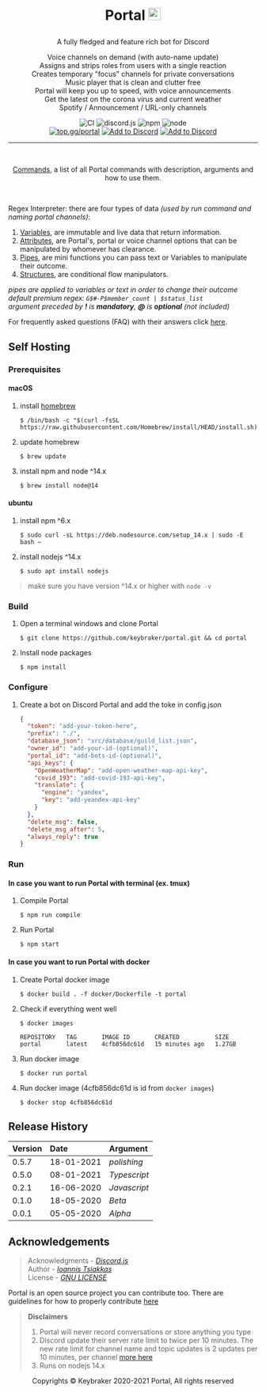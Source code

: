 <h1 align="center">Portal <img src="https://github.com/keybraker/portal/blob/master/src/assets/img/logo.png" alt="alt text" width="25" height="25"></p>
</h1>

<p align="center">A fully fledged and feature rich bot for Discord</p>

<p align="center">
    Voice channels on demand (with auto-name update)<br>
    Assigns and strips roles from users with a single reaction<br>
    Creates temporary "focus" channels for private conversations<br>
    Music player that is clean and clutter free<br>
    Portal will keep you up to speed, with voice announcements<br>
    Get the latest on the corona virus and current weather<br>
    Spotify / Announcement / URL-only channels<br>
</p>

<p align="center">
    <img src="https://github.com/keybraker/portal/workflows/compile%20test%20run/badge.svg" alt="CI" />
    <img src="https://img.shields.io/badge/discord.js-12.5.1-blue" alt="discord.js" />
    <img src="https://img.shields.io/badge/npm-6.14.10-blue" alt="npm" />
    <img src="https://img.shields.io/badge/node-14.15.4-blue" alt="node">
    <br>
    <a href="https://top.gg/bot/704400876860735569"><img src="https://img.shields.io/badge/top.gg-Review Portal-blue" alt="top.gg/portal" /></a>
    <a href="https://discord.com/api/oauth2/authorize?client_id=704400876860735569&permissions=8&redirect_uri=http%3A%2F%2Fwww.localhost%3A4000%2Fpremium%2F&scope=bot"><img src="https://img.shields.io/badge/📥-Add%20to%20Discord-blue" alt="Add to Discord" /></a>
    <a href="https://discord.gg/nuKXgFXr5y"><img src="https://img.shields.io/badge/Discord-Portal%20Official-green" alt="Add to Discord" /></a>
</p>

---

<br>

<p align="center"><a href="https://github.com/keybraker/portal/blob/master/docs/Commands.md">Commands</a>, a list of all Portal commands with description, arguments and how to use them.</p>

<br>

Regex Interpreter: there are four types of data _(used by run command and naming portal channels)_:

1. [Variables](https://github.com/keybraker/portal/blob/master/docs/Variables.md), are immutable and live data that return information.
2. [Attributes](https://github.com/keybraker/portal/blob/master/docs/Attributes.md), are Portal's, portal or voice channel options that can be manipulated by whomever has clearance.
3. [Pipes](https://github.com/keybraker/portal/blob/master/docs/Pipes.md), are mini functions you can pass text or Variables to manipulate their outcome.
4. [Structures](https://github.com/keybraker/portal/blob/master/docs/Structures.md), are conditional flow manipulators.

_pipes are applied to variables or text in order to change their outcome_<br>
_default premium regex: `G$#-P$member_count | $status_list`_<br>
_argument preceded by **!** is **mandatory**, **@** is **optional** (not included)_

For frequently asked questions (FAQ) with their answers click [here](https://github.com/keybraker/portal/blob/master/docs/faq.md).

## Self Hosting

### Prerequisites

#### macOS

1. install [homebrew](https://brew.sh)

       $ /bin/bash -c "$(curl -fsSL https://raw.githubusercontent.com/Homebrew/install/HEAD/install.sh)"

2. update homebrew

       $ brew update

3. install npm and node ^14.x

       $ brew install node@14

#### ubuntu

1. install npm ^6.x

       $ sudo curl -sL https://deb.nodesource.com/setup_14.x | sudo -E bash –

2. install nodejs ^14.x

       $ sudo apt install nodejs

> make sure you have version ^14.x or higher with `node -v`

### Build

1. Open a terminal windows and clone Portal

       $ git clone https://github.com/keybraker/portal.git && cd portal

2. Install node packages

       $ npm install

### Configure

1. Create a bot on Discord Portal and add the toke in config.json

    ```json
    {
      "token": "add-your-token-here",
      "prefix": "./",
      "database_json": "src/database/guild_list.json",
      "owner_id": "add-your-id-(optional)",
      "portal_id": "add-bots-id-(optional)",
      "api_keys": {
        "OpenWeatherMap": "add-open-weather-map-api-key",
        "covid_193": "add-covid-193-api-key",
        "translate": {
          "engine": "yandex",
          "key": "add-yeandex-api-key"
        }
      },
      "delete_msg": false,
      "delete_msg_after": 5,
      "always_reply": true
    }
    ```

### Run

#### In case you want to run Portal with terminal (ex. tmux)

1. Compile Portal

       $ npm run compile
        
2. Run Portal

       $ npm start
        
#### In case you want to run Portal with docker

1. Create Portal docker image

       $ docker build . -f docker/Dockerfile -t portal
        
2. Check if everything went well

       $ docker images

       REPOSITORY   TAG       IMAGE ID       CREATED          SIZE
       portal       latest    4cfb856dc61d   15 minutes ago   1.27GB
        
3. Run docker image

       $ docker run portal
        
4. Run docker image (4cfb856dc61d is id from `docker images`)

       $ docker stop 4cfb856dc61d

## Release History

| Version | Date       | Argument     |
| :------ | :--------- | :----------- |
| 0.5.7   | 18-01-2021 | _polishing_  |
| 0.5.0   | 08-01-2021 | _Typescript_ |
| 0.2.1   | 16-06-2020 | _Javascript_ |
| 0.1.0   | 18-05-2020 | _Beta_       |
| 0.0.1   | 05-05-2020 | _Alpha_      |

## Acknowledgements

> Acknowledgments - _[Discord.js](https://discord.js.org/#/)_<br>
> Author - _[Ioannis Tsiakkas](https://itsiakkas.com)_<br>
> License - _[GNU LICENSE](http://www.gnu.org/philosophy/free-sw.html)_

Portal is an open source project you can contribute too. There are guidelines for how to properly contribute [here](https://github.com/keybraker/portal/blob/master/docs/CONTRIBUTING.md)

> **Disclaimers**
>
> 1. Portal will never record conversations or store anything you type<br>
> 2. Discord update their server rate limit to twice per 10 minutes. The new rate limit for channel name and topic updates is 2 updates per 10 minutes, per channel [more here](https://github.com/discordjs/discord.js/issues/4327)<br>
> 3. Runs on nodejs 14.x

<p align="center">Copyrights © Keybraker 2020-2021 Portal, All rights reserved</p>
